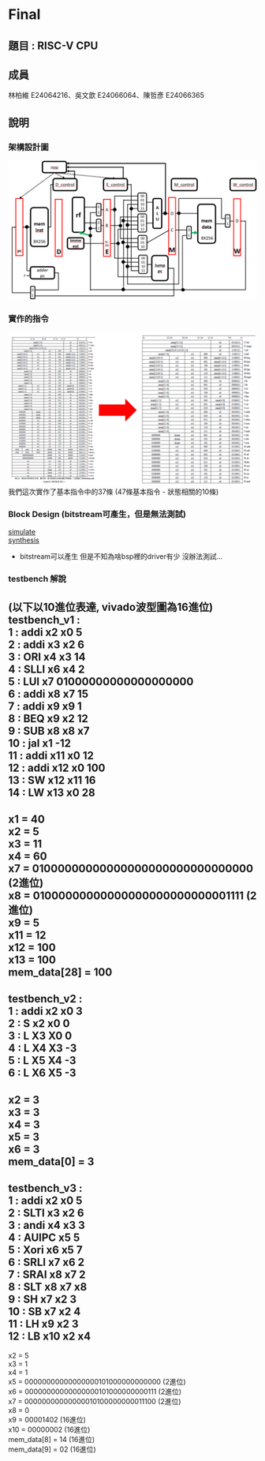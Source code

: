 # Final
## 題目 : RISC-V CPU
## 成員
林柏維 E24064216、吳文歆 E24066064、陳哲彥 E24066365  
## 說明  
### 架構設計圖  
![架構圖](images/架構design.png)  
### 實作的指令  
![指令圖](images/指令.png)  
我們這次實作了基本指令中的37條 (47條基本指令 - 狀態相關的10條)  
### Block Design  (bitstream可產生，但是無法測試)  
[simulate](https://github.com/HainanG/2019_FPGA_Design_Group9/tree/master/Final/block_design)  
[synthesis](https://github.com/HainanG/2019_FPGA_Design_Group9/tree/master/Final/block_design)  
* bitstream可以產生 但是不知為啥bsp裡的driver有少 沒辦法測試...  
### testbench 解說  
(以下以10進位表達, vivado波型圖為16進位)  
testbench_v1 :  
1 : addi x2 x0 5  
2 : addi x3 x2 6  
3 : ORI x4 x3 14  
4 : SLLI x6 x4 2  
5 : LUI x7 01000000000000000000  
6 : addi x8 x7 15  
7 : addi x9 x9 1  
8 : BEQ x9 x2 12  
9 : SUB x8 x8 x7  
10 : jal x1 -12  
11 : addi x11 x0 12  
12 : addi x12 x0 100  
13 : SW x12 x11 16  
14 : LW x13 x0 28  
--------------------------------
x1 = 40  
x2 = 5  
x3 = 11  
x4 = 60  
x7 = 01000000000000000000000000000000 (2進位)  
x8 = 01000000000000000000000000001111 (2進位)  
x9 = 5  
x11 = 12  
x12 = 100  
x13 = 100  
mem_data[28] = 100  
  ------------------------------------------------------------------  
testbench_v2 :  
1 : addi x2 x0 3  
2 : S x2 x0 0  
3 : L X3 X0 0  
4 : L X4 X3 -3  
5 : L X5 X4 -3  
6 : L X6 X5 -3  
--------------------------------  
x2 = 3  
x3 = 3  
x4 = 3  
x5 = 3  
x6 = 3  
mem_data[0] = 3  
  ------------------------------------------------------------------  
testbench_v3 :  
1 : addi x2 x0 5  
2 : SLTI x3 x2 6  
3 : andi x4 x3 3  
4 : AUIPC x5  5  
5 : Xori x6 x5 7  
6 : SRLI x7 x6 2  
7 : SRAI x8 x7 2  
8 : SLT x8 x7 x8  
9 : SH x7 x2 3  
10 : SB x7 x2 4  
11 : LH x9 x2 3  
12 : LB x10 x2 x4  
--------------------------------  
x2 = 5  
x3 = 1  
x4 = 1  
x5 = 00000000000000000101000000000000 (2進位)  
x6 = 00000000000000000101000000000111 (2進位)  
x7 = 00000000000000010100000000011100 (2進位)  
x8 = 0  
x9 = 00001402 (16進位)  
x10 = 00000002 (16進位)  
mem_data[8] = 14 (16進位)  
mem_data[9] = 02 (16進位)  
